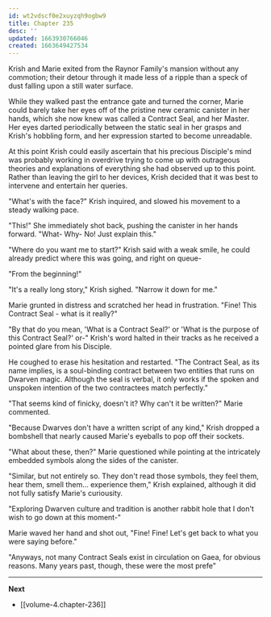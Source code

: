 ```yaml
---
id: wt2vdscf0e2xuyzqh9ogbw9
title: Chapter 235
desc: ''
updated: 1663930766046
created: 1663649427534
---
```


Krish and Marie exited from the Raynor Family's mansion without any commotion; their detour through it made less of a ripple than a speck of dust falling upon a still water surface. 

While they walked past the entrance gate and turned the corner, Marie could barely take her eyes off of the pristine new ceramic canister in her hands, which she now knew was called a Contract Seal, and her Master. Her eyes darted periodically between the static seal in her grasps and Krish's hobbling form, and her expression started to become unreadable.

At this point Krish could easily ascertain that his precious Disciple's mind was probably working in overdrive trying to come up with outrageous theories and explanations of everything she had observed up to this point. Rather than leaving the girl to her devices, Krish decided that it was best to intervene and entertain her queries.

"What's with the face?" Krish inquired, and slowed his movement to a steady walking pace.

"This!" She immediately shot back, pushing the canister in her hands forward. "What- Why- No! Just explain this."

"Where do you want me to start?" Krish said with a weak smile, he could already predict where this was going, and right on queue-

"From the beginning!"

"It's a really long story," Krish sighed. "Narrow it down for me."

Marie grunted in distress and scratched her head in frustration. "Fine! This Contract Seal - what is it really?"

"By that do you mean, 'What is a Contract Seal?' or 'What is the purpose of this Contract Seal?' or-" Krish's word halted in their tracks as he received a pointed glare from his Disciple.

He coughed to erase his hesitation and restarted. "The Contract Seal, as its name implies, is a soul-binding contract between two entities that runs on Dwarven magic. Although the seal is verbal, it only works if the spoken and unspoken intention of the two contractees match perfectly."

"That seems kind of finicky, doesn't it? Why can't it be written?" Marie commented.

"Because Dwarves don't have a written script of any kind," Krish dropped a bombshell that nearly caused Marie's eyeballs to pop off their sockets.

"What about these, then?" Marie questioned while pointing at the intricately embedded symbols along the sides of the canister.

"Similar, but not entirely so. They don't read those symbols, they feel them, hear them, smell them... experience them," Krish explained, although it did not fully satisfy Marie's curiousity.

"Exploring Dwarven culture and tradition is another rabbit hole that I don't wish to go down at this moment-"

Marie waved her hand and shot out, "Fine! Fine! Let's get back to what you were saying before."

"Anyways, not many Contract Seals exist in circulation on Gaea, for obvious reasons. Many years past, though, these were the most prefe"

____

**Next**
* [[volume-4.chapter-236]]